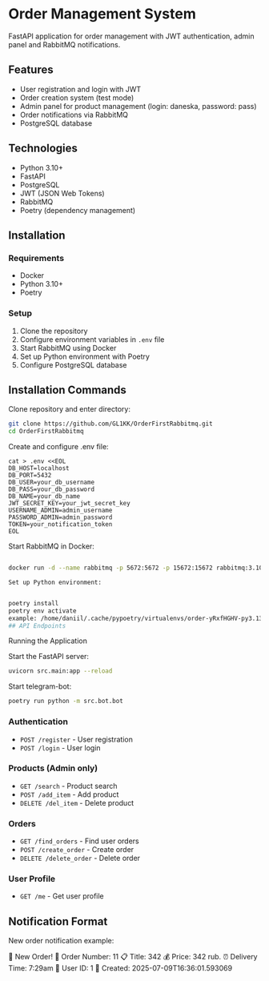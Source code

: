 # Order Management System

FastAPI application for order management with JWT authentication, admin panel and RabbitMQ notifications.

## Features

- User registration and login with JWT
- Order creation system (test mode)
- Admin panel for product management (login: daneska, password: pass)
- Order notifications via RabbitMQ
- PostgreSQL database

## Technologies

- Python 3.10+
- FastAPI
- PostgreSQL
- JWT (JSON Web Tokens)
- RabbitMQ
- Poetry (dependency management)

## Installation

### Requirements

- Docker
- Python 3.10+
- Poetry

### Setup

1. Clone the repository
2. Configure environment variables in `.env` file
3. Start RabbitMQ using Docker
4. Set up Python environment with Poetry
5. Configure PostgreSQL database

## Installation Commands

Clone repository and enter directory:
```bash
git clone https://github.com/GL1KK/OrderFirstRabbitmq.git
cd OrderFirstRabbitmq
```
Create and configure .env file:

```
cat > .env <<EOL
DB_HOST=localhost
DB_PORT=5432
DB_USER=your_db_username
DB_PASS=your_db_password
DB_NAME=your_db_name
JWT_SECRET_KEY=your_jwt_secret_key
USERNAME_ADMIN=admin_username
PASSWORD_ADMIN=admin_password
TOKEN=your_notification_token
EOL
```

Start RabbitMQ in Docker:

```bash

docker run -d --name rabbitmq -p 5672:5672 -p 15672:15672 rabbitmq:3.10.7-management
```
    Set up Python environment:

```bash

poetry install
poetry env activate
example: /home/daniil/.cache/pypoetry/virtualenvs/order-yRxfHGHV-py3.13/bin/activate
## API Endpoints
```
Running the Application

Start the FastAPI server:
```bash
uvicorn src.main:app --reload
```
Start telegram-bot:
```bash
poetry run python -m src.bot.bot
```
### Authentication
- `POST /register` - User registration
- `POST /login` - User login

### Products (Admin only)
- `GET /search` - Product search
- `POST /add_item` - Add product
- `DELETE /del_item` - Delete product

### Orders
- `GET /find_orders` - Find user orders
- `POST /create_order` - Create order
- `DELETE /delete_order` - Delete order

### User Profile
- `GET /me` - Get user profile

## Notification Format

New order notification example:

🛒 New Order!
📌 Order Number: 11
📋 Title: 342
💰 Price: 342 rub.
⏰ Delivery Time: 7:29am
👤 User ID: 1
📅 Created: 2025-07-09T16:36:01.593069

